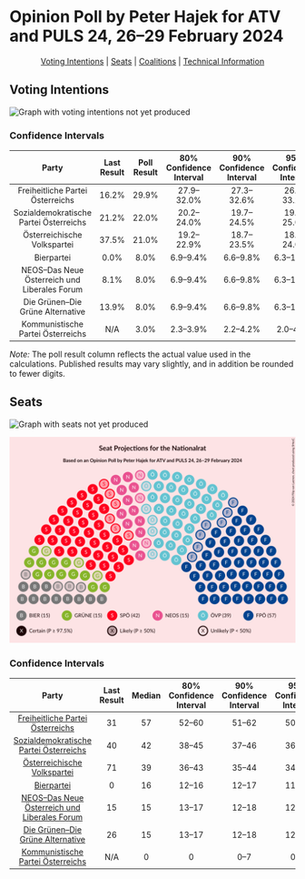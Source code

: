 # Opinion Poll by Peter Hajek for ATV and PULS 24, 26–29 February 2024

<p align="center"><a href="#voting-intentions">Voting Intentions</a> | <a href="#seats">Seats</a> | <a href="#coalitions">Coalitions</a> | <a href="#technical-information">Technical Information</a></p>

## Voting Intentions

![Graph with voting intentions not yet produced](2024-02-29-PeterHajek.png "Voting Intentions")

### Confidence Intervals

| Party | Last Result | Poll Result | 80% Confidence Interval | 90% Confidence Interval | 95% Confidence Interval | 99% Confidence Interval |
|:-----:|:-----------:|:-----------:|:-----------------------:|:-----------------------:|:-----------------------:|:-----------------------:|
| Freiheitliche Partei Österreichs | 16.2% | 29.9% | 27.9–32.0% |27.3–32.6% |26.8–33.2% |25.8–34.2% |
| Sozialdemokratische Partei Österreichs | 21.2% | 22.0% | 20.2–24.0% |19.7–24.5% |19.3–25.0% |18.4–26.0% |
| Österreichische Volkspartei | 37.5% | 21.0% | 19.2–22.9% |18.7–23.5% |18.3–24.0% |17.5–24.9% |
| Bierpartei | 0.0% | 8.0% | 6.9–9.4% |6.6–9.8% |6.3–10.1% |5.8–10.8% |
| NEOS–Das Neue Österreich und Liberales Forum | 8.1% | 8.0% | 6.9–9.4% |6.6–9.8% |6.3–10.1% |5.8–10.8% |
| Die Grünen–Die Grüne Alternative | 13.9% | 8.0% | 6.9–9.4% |6.6–9.8% |6.3–10.1% |5.8–10.8% |
| Kommunistische Partei Österreichs | N/A | 3.0% | 2.3–3.9% |2.2–4.2% |2.0–4.4% |1.8–4.9% |

*Note:* The poll result column reflects the actual value used in the calculations. Published results may vary slightly, and in addition be rounded to fewer digits.

## Seats

![Graph with seats not yet produced](2024-02-29-PeterHajek-seats.png "Seats")

![Graph with seating plan not yet produced](2024-02-29-PeterHajek-seating-plan.png "Seating Plan")

### Confidence Intervals

| Party | Last Result | Median | 80% Confidence Interval | 90% Confidence Interval | 95% Confidence Interval | 99% Confidence Interval |
|:-----:|:-----------:|:------:|:-----------------------:|:-----------------------:|:-----------------------:|:-----------------------:|
| <a href="#freiheitliche-partei-österreichs">Freiheitliche Partei Österreichs</a> | 31 | 57 | 52–60 |51–62 |50–63 |49–65 |
| <a href="#sozialdemokratische-partei-österreichs">Sozialdemokratische Partei Österreichs</a> | 40 | 42 | 38–45 |37–46 |36–47 |35–49 |
| <a href="#österreichische-volkspartei">Österreichische Volkspartei</a> | 71 | 39 | 36–43 |35–44 |34–45 |33–47 |
| <a href="#bierpartei">Bierpartei</a> | 0 | 16 | 12–16 |12–17 |11–19 |11–20 |
| <a href="#neos–das-neue-österreich-und-liberales-forum">NEOS–Das Neue Österreich und Liberales Forum</a> | 15 | 15 | 13–17 |12–18 |12–19 |11–20 |
| <a href="#die-grünen–die-grüne-alternative">Die Grünen–Die Grüne Alternative</a> | 26 | 15 | 13–17 |12–18 |12–19 |11–20 |
| <a href="#kommunistische-partei-österreichs">Kommunistische Partei Österreichs</a> | N/A | 0 | 0 |0–7 |0–8 |0–9 |

